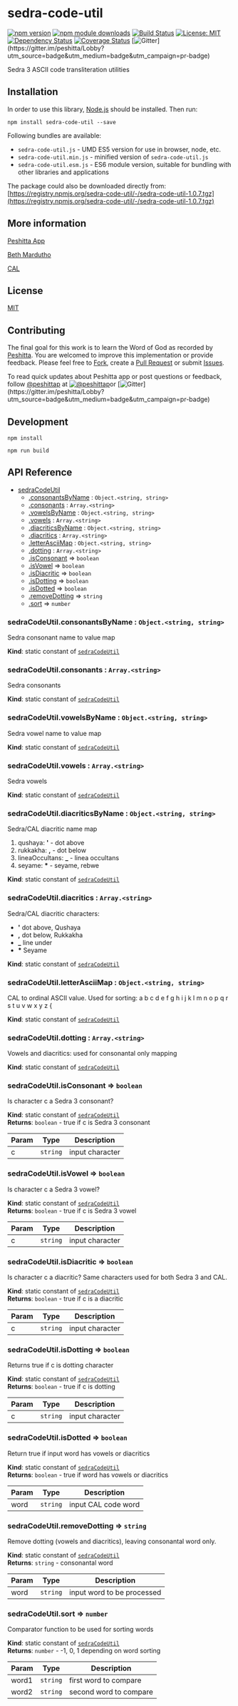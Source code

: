 # sedra-code-util

[![npm version](https://badge.fury.io/js/sedra-code-util.svg)](https://badge.fury.io/js/sedra-code-util)
[![npm module downloads](http://img.shields.io/npm/dt/sedra-code-util.svg)](https://www.npmjs.org/package/sedra-code-util)
[![Build Status](https://travis-ci.org/peshitta/sedra-code-util.svg?branch=master)](https://travis-ci.org/peshitta/sedra-code-util)
[![License: MIT](https://img.shields.io/badge/License-MIT-yellow.svg)](https://github.com/peshitta/sedra-code-util/blob/master/LICENSE)
[![Dependency Status](https://david-dm.org/peshitta/sedra-code-util.svg)](https://david-dm.org/peshitta/sedra-code-util)
[![Coverage Status](https://coveralls.io/repos/github/peshitta/sedra-code-util/badge.svg?branch=master)](https://coveralls.io/github/peshitta/sedra-code-util?branch=master)
[![Gitter](https://badges.gitter.im/peshitta/peshitta.svg "Join the chat at https://gitter.im/peshitta/Lobby")](https://gitter.im/peshitta/Lobby?utm_source=badge&utm_medium=badge&utm_campaign=pr-badge)

Sedra 3 ASCII code transliteration utilities

## Installation

In order to use this library, [Node.js](https://nodejs.org) should be installed. 
Then run:
```
npm install sedra-code-util --save
```

Following bundles are available:
* `sedra-code-util.js` - UMD ES5 version for use in browser, node, etc.
* `sedra-code-util.min.js` - minified version of `sedra-code-util.js`
* `sedra-code-util.esm.js` - ES6 module version, suitable for bundling with other 
libraries and applications

The package could also be downloaded directly from:
[https://registry.npmjs.org/sedra-code-util/-/sedra-code-util-1.0.7.tgz](https://registry.npmjs.org/sedra-code-util/-/sedra-code-util-1.0.7.tgz)

## More information

[Peshitta App](https://peshitta.github.io)

[Beth Mardutho](https://sedra.bethmardutho.org/about/fonts)

[CAL](http://cal1.cn.huc.edu/searching/fullbrowser.html)

## License

[MIT](https://github.com/peshitta/sedra-code-util/blob/master/LICENSE)

## Contributing

The final goal for this work is to learn the Word of God as recorded by
[Peshitta](https://en.wikipedia.org/wiki/Peshitta).
You are welcomed to improve this implementation or provide feedback. Please
feel free to [Fork](https://help.github.com/articles/fork-a-repo/), create a
[Pull Request](https://help.github.com/articles/about-pull-requests/) or
submit [Issues](https://github.com/peshitta/sedra-code-util/issues).

To read quick updates about Peshitta app or post questions or feedback, follow
[@peshittap](https://www.twitter.com/peshittap)
at [![@peshittap](http://i.imgur.com/wWzX9uB.png "@peshittap")](https://www.twitter.com/peshittap)or
[![Gitter](https://badges.gitter.im/peshitta/peshitta.svg "Join the chat at https://gitter.im/peshitta/Lobby")](https://gitter.im/peshitta/Lobby?utm_source=badge&utm_medium=badge&utm_campaign=pr-badge)

## Development

```
npm install
```
```
npm run build
```

## API Reference

* [sedraCodeUtil](#module_sedraCodeUtil)
    * [.consonantsByName](#module_sedraCodeUtil.consonantsByName) : <code>Object.&lt;string, string&gt;</code>
    * [.consonants](#module_sedraCodeUtil.consonants) : <code>Array.&lt;string&gt;</code>
    * [.vowelsByName](#module_sedraCodeUtil.vowelsByName) : <code>Object.&lt;string, string&gt;</code>
    * [.vowels](#module_sedraCodeUtil.vowels) : <code>Array.&lt;string&gt;</code>
    * [.diacriticsByName](#module_sedraCodeUtil.diacriticsByName) : <code>Object.&lt;string, string&gt;</code>
    * [.diacritics](#module_sedraCodeUtil.diacritics) : <code>Array.&lt;string&gt;</code>
    * [.letterAsciiMap](#module_sedraCodeUtil.letterAsciiMap) : <code>Object.&lt;string, string&gt;</code>
    * [.dotting](#module_sedraCodeUtil.dotting) : <code>Array.&lt;string&gt;</code>
    * [.isConsonant](#module_sedraCodeUtil.isConsonant) ⇒ <code>boolean</code>
    * [.isVowel](#module_sedraCodeUtil.isVowel) ⇒ <code>boolean</code>
    * [.isDiacritic](#module_sedraCodeUtil.isDiacritic) ⇒ <code>boolean</code>
    * [.isDotting](#module_sedraCodeUtil.isDotting) ⇒ <code>boolean</code>
    * [.isDotted](#module_sedraCodeUtil.isDotted) ⇒ <code>boolean</code>
    * [.removeDotting](#module_sedraCodeUtil.removeDotting) ⇒ <code>string</code>
    * [.sort](#module_sedraCodeUtil.sort) ⇒ <code>number</code>

<a name="module_sedraCodeUtil.consonantsByName"></a>

### sedraCodeUtil.consonantsByName : <code>Object.&lt;string, string&gt;</code>
Sedra consonant name to value map

**Kind**: static constant of [<code>sedraCodeUtil</code>](#module_sedraCodeUtil)  
<a name="module_sedraCodeUtil.consonants"></a>

### sedraCodeUtil.consonants : <code>Array.&lt;string&gt;</code>
Sedra consonants

**Kind**: static constant of [<code>sedraCodeUtil</code>](#module_sedraCodeUtil)  
<a name="module_sedraCodeUtil.vowelsByName"></a>

### sedraCodeUtil.vowelsByName : <code>Object.&lt;string, string&gt;</code>
Sedra vowel name to value map

**Kind**: static constant of [<code>sedraCodeUtil</code>](#module_sedraCodeUtil)  
<a name="module_sedraCodeUtil.vowels"></a>

### sedraCodeUtil.vowels : <code>Array.&lt;string&gt;</code>
Sedra vowels

**Kind**: static constant of [<code>sedraCodeUtil</code>](#module_sedraCodeUtil)  
<a name="module_sedraCodeUtil.diacriticsByName"></a>

### sedraCodeUtil.diacriticsByName : <code>Object.&lt;string, string&gt;</code>
Sedra/CAL diacritic name map
1. qushaya: __'__ - dot above
2. rukkakha: __,__ - dot below
3. lineaOccultans: **_** - linea occultans
4. seyame: __*__ - seyame, rebwe

**Kind**: static constant of [<code>sedraCodeUtil</code>](#module_sedraCodeUtil)  
<a name="module_sedraCodeUtil.diacritics"></a>

### sedraCodeUtil.diacritics : <code>Array.&lt;string&gt;</code>
Sedra/CAL diacritic characters:
* __'__ dot above, Qushaya
* __,__ dot below, Rukkakha
* **_** line under
* __*__ Seyame

**Kind**: static constant of [<code>sedraCodeUtil</code>](#module_sedraCodeUtil)  
<a name="module_sedraCodeUtil.letterAsciiMap"></a>

### sedraCodeUtil.letterAsciiMap : <code>Object.&lt;string, string&gt;</code>
CAL to ordinal ASCII value. Used for sorting:
a b c d e f g h i j k l m n o p q r s t u v
w x y z {

**Kind**: static constant of [<code>sedraCodeUtil</code>](#module_sedraCodeUtil)  
<a name="module_sedraCodeUtil.dotting"></a>

### sedraCodeUtil.dotting : <code>Array.&lt;string&gt;</code>
Vowels and diacritics: used for consonantal only mapping

**Kind**: static constant of [<code>sedraCodeUtil</code>](#module_sedraCodeUtil)  
<a name="module_sedraCodeUtil.isConsonant"></a>

### sedraCodeUtil.isConsonant ⇒ <code>boolean</code>
Is character c a Sedra 3 consonant?

**Kind**: static constant of [<code>sedraCodeUtil</code>](#module_sedraCodeUtil)  
**Returns**: <code>boolean</code> - true if c is Sedra 3 consonant  

| Param | Type | Description |
| --- | --- | --- |
| c | <code>string</code> | input character |

<a name="module_sedraCodeUtil.isVowel"></a>

### sedraCodeUtil.isVowel ⇒ <code>boolean</code>
Is character c a Sedra 3 vowel?

**Kind**: static constant of [<code>sedraCodeUtil</code>](#module_sedraCodeUtil)  
**Returns**: <code>boolean</code> - true if c is Sedra 3 vowel  

| Param | Type | Description |
| --- | --- | --- |
| c | <code>string</code> | input character |

<a name="module_sedraCodeUtil.isDiacritic"></a>

### sedraCodeUtil.isDiacritic ⇒ <code>boolean</code>
Is character c a diacritic? Same characters used for both Sedra 3 and CAL.

**Kind**: static constant of [<code>sedraCodeUtil</code>](#module_sedraCodeUtil)  
**Returns**: <code>boolean</code> - true if c is a diacritic  

| Param | Type | Description |
| --- | --- | --- |
| c | <code>string</code> | input character |

<a name="module_sedraCodeUtil.isDotting"></a>

### sedraCodeUtil.isDotting ⇒ <code>boolean</code>
Returns true if c is dotting character

**Kind**: static constant of [<code>sedraCodeUtil</code>](#module_sedraCodeUtil)  
**Returns**: <code>boolean</code> - true if c is dotting  

| Param | Type | Description |
| --- | --- | --- |
| c | <code>string</code> | input character |

<a name="module_sedraCodeUtil.isDotted"></a>

### sedraCodeUtil.isDotted ⇒ <code>boolean</code>
Return true if input word has vowels or diacritics

**Kind**: static constant of [<code>sedraCodeUtil</code>](#module_sedraCodeUtil)  
**Returns**: <code>boolean</code> - true if word has vowels or diacritics  

| Param | Type | Description |
| --- | --- | --- |
| word | <code>string</code> | input CAL code word |

<a name="module_sedraCodeUtil.removeDotting"></a>

### sedraCodeUtil.removeDotting ⇒ <code>string</code>
Remove dotting (vowels and diacritics), leaving consonantal word only.

**Kind**: static constant of [<code>sedraCodeUtil</code>](#module_sedraCodeUtil)  
**Returns**: <code>string</code> - consonantal word  

| Param | Type | Description |
| --- | --- | --- |
| word | <code>string</code> | input word to be processed |

<a name="module_sedraCodeUtil.sort"></a>

### sedraCodeUtil.sort ⇒ <code>number</code>
Comparator function to be used for sorting words

**Kind**: static constant of [<code>sedraCodeUtil</code>](#module_sedraCodeUtil)  
**Returns**: <code>number</code> - -1, 0, 1 depending on word sorting  

| Param | Type | Description |
| --- | --- | --- |
| word1 | <code>string</code> | first word to compare |
| word2 | <code>string</code> | second word to compare |

